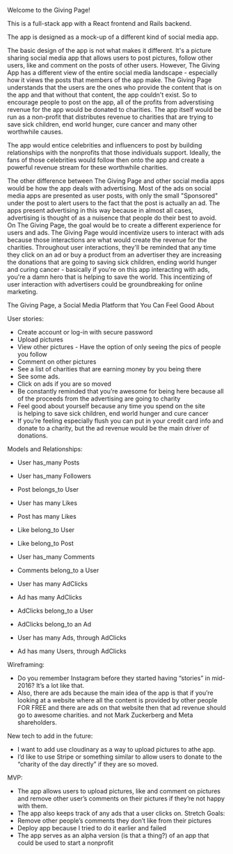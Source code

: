 Welcome to the Giving Page!

This is a full-stack app with a React frontend and Rails backend. 

The app is designed as a mock-up of a different kind of social media app.

The basic design of the app is not what makes it different. It's a picture 
sharing social media app that allows users to post pictures, follow other 
users, like and comment on the posts of other users. However, The Giving App
has a different view of the entire social media landscape - especially how it
views the posts that members of the app make. The Giving Page understands 
that the users are the ones who provide the content that is on the app and 
that without that content, the app couldn't exist. So to encourage people to
post on the app, all of the profits from adverstising revenue for the app
would be donated to charities. The app itself would be run as a non-profit 
that distributes revenue to charities that are trying to save sick children, 
end world hunger, cure cancer and many other worthwhile causes.

The app would entice celebrities and influencers to post by building 
relationships with the nonprofits that those individuals support. Ideally, 
the fans of those celebrities would follow then onto the app and create a 
powerful revenue stream for these worthwhile charities.

The other difference between The Giving Page and other social media apps 
would be how the app deals with advertising. Most of the ads on social media
apps are presented as user posts, with only the small "Sponsored" under the 
post to alert users to the fact that the post is actually an ad. The apps
present advertising in this way because in almost all cases, advertising is
thought of as a nuisence that people do their best to avoid. On The Giving
Page, the goal would be to create a different experience for users and ads.
The Giving Page would incentivize users to interact with ads because those
interactions are what would create the revenue for the charities. Throughout
user interactions, they'll be reminded that any time they click on an ad or 
buy a product from an advertiser they are increasing the donations that are
going to saving sick children, ending world hunger and curing cancer -
basically if you're on this app interacting with ads, you're a damn hero
that is helping to save the world. This incentizing of user interaction with
advertisers could be groundbreaking for online marketing.


The Giving Page, a Social Media Platform that You Can Feel Good About

User stories:
- Create account or log-in with secure password
- Upload pictures
- View other pictures
      	  - Have the option of only seeing the pics of people you follow 
- Comment on other pictures
- See a list of charities that are earning money by you being there
- See some ads. 
- Click on ads if you are so moved
- Be constantly reminded that you’re awesome for being here because
 		  all of the proceeds from the advertising are going to charity
- Feel good about yourself because any time you spend on the site    
  is helping to save sick children, end world hunger and cure cancer
- If you’re feeling especially flush you can  put in your credit card info 
  and donate to a charity, but the ad revenue would be the main driver of
  donations.

Models and Relationships:

- User has_many Posts
- User has_many Followers
- Post belongs_to User
- User has many Likes
- Post has many Likes
- Like belong_to User
- Like belong_to Post
- User has_many Comments
- Comments belong_to a User


- User has many AdClicks
- Ad has many AdClicks
- AdClicks belong_to a User
- AdClicks belong_to an Ad
- User has many Ads, through AdClicks
- Ad has many Users, through AdClicks


Wireframing:
- Do you remember Instagram before they started having “stories” in mid-2016? It’s a lot like that.
- Also, there are ads because the main idea of the app is that if you’re looking at a website where all the content is provided by other people FOR FREE and there are ads on that website then that ad revenue should go to awesome charities. and not Mark Zuckerberg and Meta shareholders.

New tech to add in the future:
- I want to add use cloudinary as a way to upload pictures to athe app.
- I’d like to use Stripe or something similar to allow users to donate to the “charity of the day directly” if they are so moved.

MVP:
- The app allows users to upload pictures, like and comment on pictures and remove other user’s comments on their pictures if they’re not happy with them.
- The app also keeps track of any ads that a user clicks on.
Stretch Goals:
 - Remove other people’s comments they don’t like from their pictures
- Deploy app because I tried to do it earlier and failed
- The app serves as an alpha version (is that a thing?) of an app that could be used to start a nonprofit


